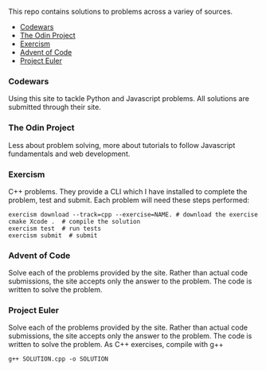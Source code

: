 This repo contains solutions to problems across a variey of sources.

<ul>
    <li><a href="https://www.codewars.com/">Codewars</a></li>
    <li><a href="https://www.theodinproject.com/">The Odin Project</a></li>
    <li><a href="https://exercism.org/">Exercism</a></li>
    <li><a href="https://adventofcode.com/">Advent of Code</a></li>
    <li><a href="https://projecteuler.net/">Project Euler</a></li>
</ul>

<h3>Codewars</h3>
Using this site to tackle Python and Javascript problems. All solutions are submitted through their site.

<h3>The Odin Project</h3>
Less about problem solving, more about tutorials to follow Javascript fundamentals and web development.

<h3>Exercism</h3>
C++ problems. They provide a CLI which I have installed to complete the problem, test and submit. Each problem will need these steps performed:

``` shell
exercism download --track=cpp --exercise=NAME. # download the exercise
cmake Xcode .  # compile the solution
exercism test  # run tests
exercism submit  # submit
```

<h3>Advent of Code</h3>
Solve each of the problems provided by the site. Rather than actual code submissions, the site accepts only the answer to the problem. The code is written to solve the problem.

<h3>Project Euler</h4>
Solve each of the problems provided by the site. Rather than actual code submissions, the site accepts only the answer to the problem. The code is written to solve the problem. As C++ exercises, compile with g++

``` shell
g++ SOLUTION.cpp -o SOLUTION
```